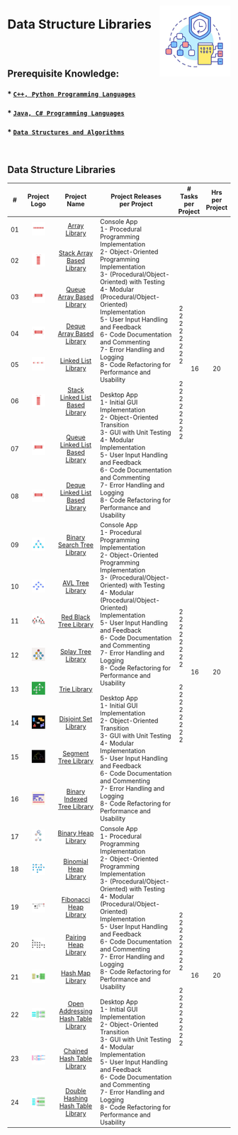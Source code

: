 <a href="/data-structure-libraries/README.md"><img align="right" width="160" src="/logos/data-structure-libraries.png"></img></a>

# Data Structure Libraries

<br><br>

## Prerequisite Knowledge: 
### * [`C++, Python Programming Languages`](https://github.com/cs-MohamedAyman/Computer-Science-Trainings/blob/master/cpp-python-programming-languages.md) 
### * [`Java, C# Programming Languages`](https://github.com/cs-MohamedAyman/Computer-Science-Trainings/blob/master/java-csharp-programming-languages.md)
### * [`Data Structures and Algorithms`](https://github.com/cs-MohamedAyman/Computer-Science-Trainings/blob/master/data-structures-and-algorithms.md)

<br>

## Data Structure Libraries

<table>
    <thead>
        <tr>
<th width="30px">#</th>
<th width="170px">Project Logo</th>
<th width="150px">Project Name</th>
<th width="450px">Project Releases <br> per Project</th>
<th width="120px" colspan=2># Tasks <br> per Project</th>
<th width="30px">Hrs <br> per Project</th>
        </tr>
    </thead>
    <tbody>
        <tr>
<td align="center">01</td>
<td align="center"><a href="https://github.com/cs-MohamedAyman/Software-Engineering-Educational-Projects/blob/master/data-structure-libraries/array-library/README.md">
<img width="50%" src="https://github.com/cs-MohamedAyman/Software-Engineering-Educational-Projects/blob/master/logos/array-library.png"></img></a></td>
<td align="center"><a href="https://github.com/cs-MohamedAyman/Software-Engineering-Educational-Projects/blob/master/data-structure-libraries/array-library/README.md">Array Library</a></td>
<td align="left" rowspan=8>
Console App <br>
1- Procedural Programming Implementation <br>
2- Object-Oriented Programming Implementation <br>
3- (Procedural/Object-Oriented) with Testing <br>
4- Modular (Procedural/Object-Oriented) Implementation <br>
5- User Input Handling and Feedback <br>
6- Code Documentation and Commenting <br>
7- Error Handling and Logging <br>
8- Code Refactoring for Performance and Usability <br>
<br>
Desktop App <br>
1- Initial GUI Implementation <br>
2- Object-Oriented Transition <br>
3- GUI with Unit Testing <br>
4- Modular Implementation <br>
5- User Input Handling and Feedback <br>
6- Code Documentation and Commenting <br>
7- Error Handling and Logging <br>
8- Code Refactoring for Performance and Usability <br>
</td>
<td align="center" rowspan=8>
<br>
2 <br>
2 <br>
2 <br>
2 <br>
2 <br>
2 <br>
2 <br>
2 <br>
<br>
<br>
2 <br>
2 <br>
2 <br>
2 <br>
2 <br>
2 <br>
2 <br>
2 <br>
</td>
<td align="center" rowspan=8>16</td>
<td align="center" rowspan=8>20</td>
        </tr>
        <tr>
<td align="center">02</td>
<td align="center"><a href="https://github.com/cs-MohamedAyman/Software-Engineering-Educational-Projects/blob/master/data-structure-libraries/stack-array-based-library/README.md">
<img width="50%" src="https://github.com/cs-MohamedAyman/Software-Engineering-Educational-Projects/blob/master/logos/stack-library.png"></img></a></td>
<td align="center"><a href="https://github.com/cs-MohamedAyman/Software-Engineering-Educational-Projects/blob/master/data-structure-libraries/stack-array-based-library/README.md">Stack Array Based Library</a></td>
        </tr>
        <tr>
<td align="center">03</td>
<td align="center"><a href="https://github.com/cs-MohamedAyman/Software-Engineering-Educational-Projects/blob/master/data-structure-libraries/queue-array-based-library/README.md">
<img width="50%" src="https://github.com/cs-MohamedAyman/Software-Engineering-Educational-Projects/blob/master/logos/queue-library.png"></img></a></td>
<td align="center"><a href="https://github.com/cs-MohamedAyman/Software-Engineering-Educational-Projects/blob/master/data-structure-libraries/queue-array-based-library/README.md">Queue Array Based Library</a></td>
        </tr>
        <tr>
<td align="center">04</td>
<td align="center"><a href="https://github.com/cs-MohamedAyman/Software-Engineering-Educational-Projects/blob/master/data-structure-libraries/deque-array-based-library/README.md">
<img width="50%" src="https://github.com/cs-MohamedAyman/Software-Engineering-Educational-Projects/blob/master/logos/deque-library.png"></img></a></td>
<td align="center"><a href="https://github.com/cs-MohamedAyman/Software-Engineering-Educational-Projects/blob/master/data-structure-libraries/deque-array-based-library/README.md">Deque Array Based Library</a></td>
        </tr>
        <tr>
<td align="center">05</td>
<td align="center"><a href="https://github.com/cs-MohamedAyman/Software-Engineering-Educational-Projects/blob/master/data-structure-libraries/linked-list-library/README.md">
<img width="50%" src="https://github.com/cs-MohamedAyman/Software-Engineering-Educational-Projects/blob/master/logos/linked-list-library.png"></img></a></td>
<td align="center"><a href="https://github.com/cs-MohamedAyman/Software-Engineering-Educational-Projects/blob/master/data-structure-libraries/linked-list-library/README.md">Linked List Library</a></td>
        </tr>
        <tr>
<td align="center">06</td>
<td align="center"><a href="https://github.com/cs-MohamedAyman/Software-Engineering-Educational-Projects/blob/master/data-structure-libraries/stack-linked-list-based-library/README.md">
<img width="50%" src="https://github.com/cs-MohamedAyman/Software-Engineering-Educational-Projects/blob/master/logos/stack-library.png"></img></a></td>
<td align="center"><a href="https://github.com/cs-MohamedAyman/Software-Engineering-Educational-Projects/blob/master/data-structure-libraries/stack-linked-list-based-library/README.md">Stack Linked List Based Library</a></td>
        </tr>
        <tr>
<td align="center">07</td>
<td align="center"><a href="https://github.com/cs-MohamedAyman/Software-Engineering-Educational-Projects/blob/master/data-structure-libraries/queue-linked-list-based-library/README.md">
<img width="50%" src="https://github.com/cs-MohamedAyman/Software-Engineering-Educational-Projects/blob/master/logos/queue-library.png"></img></a></td>
<td align="center"><a href="https://github.com/cs-MohamedAyman/Software-Engineering-Educational-Projects/blob/master/data-structure-libraries/queue-linked-list-based-library/README.md">Queue Linked List Based Library</a></td>
        </tr>
        <tr>
<td align="center">08</td>
<td align="center"><a href="https://github.com/cs-MohamedAyman/Software-Engineering-Educational-Projects/blob/master/data-structure-libraries/deque-linked-list-based-library/README.md">
<img width="50%" src="https://github.com/cs-MohamedAyman/Software-Engineering-Educational-Projects/blob/master/logos/deque-library.png"></img></a></td>
<td align="center"><a href="https://github.com/cs-MohamedAyman/Software-Engineering-Educational-Projects/blob/master/data-structure-libraries/deque-linked-list-based-library/README.md">Deque Linked List Based Library</a></td>
        </tr>
        <tr>
<td align="center">09</td>
<td align="center"><a href="https://github.com/cs-MohamedAyman/Software-Engineering-Educational-Projects/blob/master/data-structure-libraries/binary-search-tree-library/README.md">
<img width="50%" src="https://github.com/cs-MohamedAyman/Software-Engineering-Educational-Projects/blob/master/logos/binary-search-tree-library.png"></img></a></td>
<td align="center"><a href="https://github.com/cs-MohamedAyman/Software-Engineering-Educational-Projects/blob/master/data-structure-libraries/binary-search-tree-library/README.md">Binary Search Tree Library</a></td>
<td align="left" rowspan=8>
Console App <br>
1- Procedural Programming Implementation <br>
2- Object-Oriented Programming Implementation <br>
3- (Procedural/Object-Oriented) with Testing <br>
4- Modular (Procedural/Object-Oriented) Implementation <br>
5- User Input Handling and Feedback <br>
6- Code Documentation and Commenting <br>
7- Error Handling and Logging <br>
8- Code Refactoring for Performance and Usability <br>
<br>
Desktop App <br>
1- Initial GUI Implementation <br>
2- Object-Oriented Transition <br>
3- GUI with Unit Testing <br>
4- Modular Implementation <br>
5- User Input Handling and Feedback <br>
6- Code Documentation and Commenting <br>
7- Error Handling and Logging <br>
8- Code Refactoring for Performance and Usability <br>
</td>
<td align="center" rowspan=8>
<br>
2 <br>
2 <br>
2 <br>
2 <br>
2 <br>
2 <br>
2 <br>
2 <br>
<br>
<br>
2 <br>
2 <br>
2 <br>
2 <br>
2 <br>
2 <br>
2 <br>
2 <br>
</td>
<td align="center" rowspan=8>16</td>
<td align="center" rowspan=8>20</td>
        </tr>
        <tr>
<td align="center">10</td>
<td align="center"><a href="https://github.com/cs-MohamedAyman/Software-Engineering-Educational-Projects/blob/master/data-structure-libraries/avl-tree-library/README.md">
<img width="50%" src="https://github.com/cs-MohamedAyman/Software-Engineering-Educational-Projects/blob/master/logos/avl-tree-library.png"></img></a></td>
<td align="center"><a href="https://github.com/cs-MohamedAyman/Software-Engineering-Educational-Projects/blob/master/data-structure-libraries/avl-tree-library/README.md">AVL Tree Library</a></td>
        </tr>
        <tr>
<td align="center">11</td>
<td align="center"><a href="https://github.com/cs-MohamedAyman/Software-Engineering-Educational-Projects/blob/master/data-structure-libraries/red-black-tree-library/README.md">
<img width="50%" src="https://github.com/cs-MohamedAyman/Software-Engineering-Educational-Projects/blob/master/logos/red-black-tree-library.png"></img></a></td>
<td align="center"><a href="https://github.com/cs-MohamedAyman/Software-Engineering-Educational-Projects/blob/master/data-structure-libraries/red-black-tree-library/README.md">Red Black Tree Library</a></td>
        </tr>
        <tr>
<td align="center">12</td>
<td align="center"><a href="https://github.com/cs-MohamedAyman/Software-Engineering-Educational-Projects/blob/master/data-structure-libraries/splay-tree-library/README.md">
<img width="50%" src="https://github.com/cs-MohamedAyman/Software-Engineering-Educational-Projects/blob/master/logos/splay-tree-library.png"></img></a></td>
<td align="center"><a href="https://github.com/cs-MohamedAyman/Software-Engineering-Educational-Projects/blob/master/data-structure-libraries/splay-tree-library/README.md">Splay Tree Library</a></td>
        </tr>
        <tr>
<td align="center">13</td>
<td align="center"><a href="https://github.com/cs-MohamedAyman/Software-Engineering-Educational-Projects/blob/master/data-structure-libraries/trie-library/README.md">
<img width="50%" src="https://github.com/cs-MohamedAyman/Software-Engineering-Educational-Projects/blob/master/logos/trie-library.png"></img></a></td>
<td align="center"><a href="https://github.com/cs-MohamedAyman/Software-Engineering-Educational-Projects/blob/master/data-structure-libraries/trie-library/README.md">Trie Library</a></td>
        </tr>
        <tr>
<td align="center">14</td>
<td align="center"><a href="https://github.com/cs-MohamedAyman/Software-Engineering-Educational-Projects/blob/master/data-structure-libraries/disjoint-set-library/README.md">
<img width="50%" src="https://github.com/cs-MohamedAyman/Software-Engineering-Educational-Projects/blob/master/logos/disjoint-set-library.png"></img></a></td>
<td align="center"><a href="https://github.com/cs-MohamedAyman/Software-Engineering-Educational-Projects/blob/master/data-structure-libraries/disjoint-set-library/README.md">Disjoint Set Library</a></td>
        </tr>
        <tr>
<td align="center">15</td>
<td align="center"><a href="https://github.com/cs-MohamedAyman/Software-Engineering-Educational-Projects/blob/master/data-structure-libraries/segment-tree-library/README.md">
<img width="50%" src="https://github.com/cs-MohamedAyman/Software-Engineering-Educational-Projects/blob/master/logos/segment-tree-library.png"></img></a></td>
<td align="center"><a href="https://github.com/cs-MohamedAyman/Software-Engineering-Educational-Projects/blob/master/data-structure-libraries/segment-tree-library/README.md">Segment Tree Library</a></td>
        </tr>
        <tr>
<td align="center">16</td>
<td align="center"><a href="https://github.com/cs-MohamedAyman/Software-Engineering-Educational-Projects/blob/master/data-structure-libraries/binary-indexed-tree-library/README.md">
<img width="50%" src="https://github.com/cs-MohamedAyman/Software-Engineering-Educational-Projects/blob/master/logos/binary-indexed-tree-library.png"></img></a></td>
<td align="center"><a href="https://github.com/cs-MohamedAyman/Software-Engineering-Educational-Projects/blob/master/data-structure-libraries/binary-indexed-tree-library/README.md">Binary Indexed Tree Library</a></td>
        </tr>
        <tr>
<td align="center">17</td>
<td align="center"><a href="https://github.com/cs-MohamedAyman/Software-Engineering-Educational-Projects/blob/master/data-structure-libraries/binary-heap-library/README.md">
<img width="50%" src="https://github.com/cs-MohamedAyman/Software-Engineering-Educational-Projects/blob/master/logos/binary-heap-library.png"></img></a></td>
<td align="center"><a href="https://github.com/cs-MohamedAyman/Software-Engineering-Educational-Projects/blob/master/data-structure-libraries/binary-heap-library/README.md">Binary Heap Library</a></td>
<td align="left" rowspan=8>
Console App <br>
1- Procedural Programming Implementation <br>
2- Object-Oriented Programming Implementation <br>
3- (Procedural/Object-Oriented) with Testing <br>
4- Modular (Procedural/Object-Oriented) Implementation <br>
5- User Input Handling and Feedback <br>
6- Code Documentation and Commenting <br>
7- Error Handling and Logging <br>
8- Code Refactoring for Performance and Usability <br>
<br>
Desktop App <br>
1- Initial GUI Implementation <br>
2- Object-Oriented Transition <br>
3- GUI with Unit Testing <br>
4- Modular Implementation <br>
5- User Input Handling and Feedback <br>
6- Code Documentation and Commenting <br>
7- Error Handling and Logging <br>
8- Code Refactoring for Performance and Usability <br>
</td>
<td align="center" rowspan=8>
<br>
2 <br>
2 <br>
2 <br>
2 <br>
2 <br>
2 <br>
2 <br>
2 <br>
<br>
<br>
2 <br>
2 <br>
2 <br>
2 <br>
2 <br>
2 <br>
2 <br>
2 <br>
</td>
<td align="center" rowspan=8>16</td>
<td align="center" rowspan=8>20</td>
        </tr>
        <tr>
<td align="center">18</td>
<td align="center"><a href="https://github.com/cs-MohamedAyman/Software-Engineering-Educational-Projects/blob/master/data-structure-libraries/binomial-heap-library/README.md">
<img width="50%" src="https://github.com/cs-MohamedAyman/Software-Engineering-Educational-Projects/blob/master/logos/binomial-heap-library.png"></img></a></td>
<td align="center"><a href="https://github.com/cs-MohamedAyman/Software-Engineering-Educational-Projects/blob/master/data-structure-libraries/binomial-heap-library/README.md">Binomial Heap Library</a></td>
        </tr>
        <tr>
<td align="center">19</td>
<td align="center"><a href="https://github.com/cs-MohamedAyman/Software-Engineering-Educational-Projects/blob/master/data-structure-libraries/fibonacci-heap-library/README.md">
<img width="50%" src="https://github.com/cs-MohamedAyman/Software-Engineering-Educational-Projects/blob/master/logos/fibonacci-heap-library.png"></img></a></td>
<td align="center"><a href="https://github.com/cs-MohamedAyman/Software-Engineering-Educational-Projects/blob/master/data-structure-libraries/fibonacci-heap-library/README.md">Fibonacci Heap Library</a></td>
        </tr>
        <tr>
<td align="center">20</td>
<td align="center"><a href="https://github.com/cs-MohamedAyman/Software-Engineering-Educational-Projects/blob/master/data-structure-libraries/pairing-heap-library/README.md">
<img width="50%" src="https://github.com/cs-MohamedAyman/Software-Engineering-Educational-Projects/blob/master/logos/pairing-heap-library.png"></img></a></td>
<td align="center"><a href="https://github.com/cs-MohamedAyman/Software-Engineering-Educational-Projects/blob/master/data-structure-libraries/pairing-heap-library/README.md">Pairing Heap Library</a></td>
        </tr>
        <tr>
<td align="center">21</td>
<td align="center"><a href="https://github.com/cs-MohamedAyman/Software-Engineering-Educational-Projects/blob/master/data-structure-libraries/hash-map-library/README.md">
<img width="50%" src="https://github.com/cs-MohamedAyman/Software-Engineering-Educational-Projects/blob/master/logos/hash-map-library.png"></img></a></td>
<td align="center"><a href="https://github.com/cs-MohamedAyman/Software-Engineering-Educational-Projects/blob/master/data-structure-libraries/hash-map-library/README.md">Hash Map Library</a></td>
        </tr>
        <tr>
<td align="center">22</td>
<td align="center"><a href="https://github.com/cs-MohamedAyman/Software-Engineering-Educational-Projects/blob/master/data-structure-libraries/open-addressing-hash-table-library/README.md">
<img width="50%" src="https://github.com/cs-MohamedAyman/Software-Engineering-Educational-Projects/blob/master/logos/open-addressing-hash-table-library.png"></img></a></td>
<td align="center"><a href="https://github.com/cs-MohamedAyman/Software-Engineering-Educational-Projects/blob/master/data-structure-libraries/open-addressing-hash-table-library/README.md">Open Addressing Hash Table Library</a></td>
        </tr>
        <tr>
<td align="center">23</td>
<td align="center"><a href="https://github.com/cs-MohamedAyman/Software-Engineering-Educational-Projects/blob/master/data-structure-libraries/chained-hash-table-library/README.md">
<img width="50%" src="https://github.com/cs-MohamedAyman/Software-Engineering-Educational-Projects/blob/master/logos/chained-hash-table-library.png"></img></a></td>
<td align="center"><a href="https://github.com/cs-MohamedAyman/Software-Engineering-Educational-Projects/blob/master/data-structure-libraries/chained-hash-table-library/README.md">Chained Hash Table Library</a></td>
        </tr>
        <tr>
<td align="center">24</td>
<td align="center"><a href="https://github.com/cs-MohamedAyman/Software-Engineering-Educational-Projects/blob/master/data-structure-libraries/double-hashing-hash-table-library/README.md">
<img width="50%" src="https://github.com/cs-MohamedAyman/Software-Engineering-Educational-Projects/blob/master/logos/double-hashing-hash-table-library.png"></img></a></td>
<td align="center"><a href="https://github.com/cs-MohamedAyman/Software-Engineering-Educational-Projects/blob/master/data-structure-libraries/double-hashing-hash-table-library/README.md">Double Hashing Hash Table Library</a></td>
        </tr>
    </tbody>
</table>

